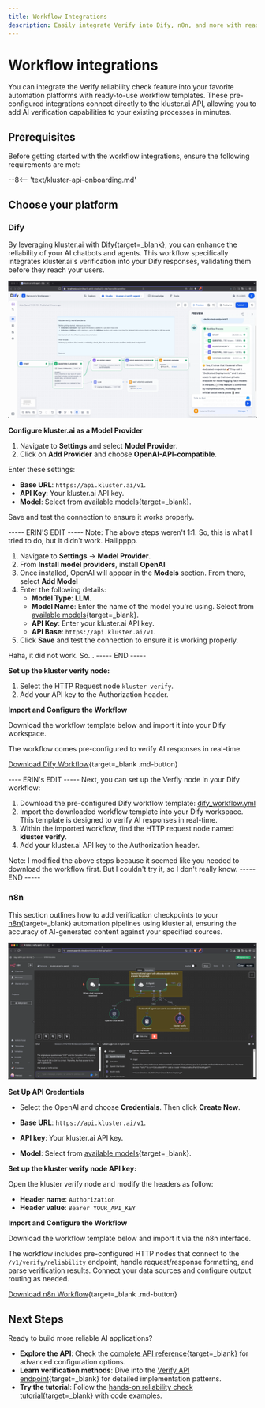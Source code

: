 ```yaml
---
title: Workflow Integrations
description: Easily integrate Verify into Dify, n8n, and more with ready-made workflows to automate AI response validation via API in minutes.
---
```


# Workflow integrations

You can integrate the Verify reliability check feature into your favorite automation platforms with ready-to-use workflow templates. These pre-configured integrations connect directly to the kluster.ai API, allowing you to add AI verification capabilities to your existing processes in minutes.

## Prerequisites

Before getting started with the workflow integrations, ensure the following requirements are met:

--8<-- 'text/kluster-api-onboarding.md'

## Choose your platform

### Dify

By leveraging kluster.ai with [Dify](https://dify.ai/){target=\_blank}, you can enhance the reliability of your AI chatbots and agents. This workflow specifically integrates kluster.ai's verification into your Dify responses, validating them before they reach your users.

![Dify workflow for kluster verify](/images/get-started/verify/dify_workflow.webp)

**Configure kluster.ai as a Model Provider** 

1. Navigate to **Settings** and select **Model Provider**.
2. Click on **Add Provider** and choose **OpenAI-API-compatible**.

Enter these settings:

- **Base URL**: `https://api.kluster.ai/v1`.
- **API Key**: Your kluster.ai API key.
- **Model**: Select from [available models](https://platform.kluster.ai/models){target=\_blank}.

Save and test the connection to ensure it works properly.

----- ERIN'S EDIT -----
Note: The above steps weren't 1:1. So, this is what I tried to do, but it didn't work. Halllpppp.

1. Navigate to **Settings** → **Model Provider**.
2. From **Install model providers**, install **OpenAI**
3. Once installed, OpenAI will appear in the **Models** section. From there, select **Add Model**
4. Enter the following details:
    - **Model Type**: **LLM**.
    - **Model Name**: Enter the name of the model you're using. Select from [available models](https://platform.kluster.ai/models){target=\_blank}. 
    - **API Key**: Enter your kluster.ai API key.
    - **API Base**: `https://api.kluster.ai/v1`.
5. Click **Save** and test the connection to ensure it is working properly.

Haha, it did not work. So... 
----- END -----

**Set up the kluster verify node:**

1. Select the HTTP Request node `kluster verify`.
2. Add your API key to the Authorization header.

**Import and Configure the Workflow** 

Download the workflow template below and import it into your Dify workspace. 

The workflow comes pre-configured to verify AI responses in real-time.

[Download Dify Workflow](workflows/dify_workflow.yml){target=\_blank .md-button}

---- ERIN's EDIT -----
Next, you can set up the Verfiy node in your Dify workflow:

1. Download the pre-configured Dify workflow template: [dify_workflow.yml](workflows/dify_workflow.yml)
2. Import the downloaded workflow template into your Dify workspace. This template is designed to verify AI responses in real-time.
3. Within the imported workflow, find the HTTP request node named **kluster verify**.
4. Add your kluster.ai API key to the Authorization header.

Note: I modified the above steps because it seemed like you needed to download the workflow first.
But I couldn't try it, so I don't really know.
----- END -----

### n8n

This section outlines how to add verification checkpoints to your [n8n](https://n8n.io/){target=\_blank} automation pipelines using kluster.ai, ensuring the accuracy of AI-generated content against your specified sources.

![n8n workflow for kluster verify](/images/get-started/verify/n8n_workflow.webp)

**Set Up API Credentials**

- Select the OpenAI and choose **Credentials**. Then click **Create New**.

- **Base URL**: `https://api.kluster.ai/v1`.
- **API key**: Your kluster.ai API key.
- **Model**: Select from [available models](https://platform.kluster.ai/models){target=\_blank}.

**Set up the kluster verify node API key:**

Open the kluster verify node and modify the headers as follow:

- **Header name**: `Authorization`
- **Header value**: `Bearer YOUR_API_KEY`


**Import and Configure the Workflow** 

Download the workflow template below and import it via the n8n interface. 

The workflow includes pre-configured HTTP nodes that connect to the `/v1/verify/reliability` endpoint, handle request/response formatting, and parse verification results. Connect your data sources and configure output routing as needed.

[Download n8n Workflow](workflows/n8n_workflow.json){target=\_blank .md-button}

## Next Steps

Ready to build more reliable AI applications?

- **Explore the API**: Check the [complete API reference](/api-reference/reference/#/http/api-endpoints/realtime/v1-verify-reliability-post){target=\_blank} for advanced configuration options.
- **Learn verification methods**: Dive into the [Verify API endpoint](/get-started/verify/reliability/verify-api/){target=\_blank} for detailed implementation patterns.
- **Try the tutorial**: Follow the [hands-on reliability check tutorial](/tutorials/klusterai-api/reliability-check/){target=\_blank} with code examples.